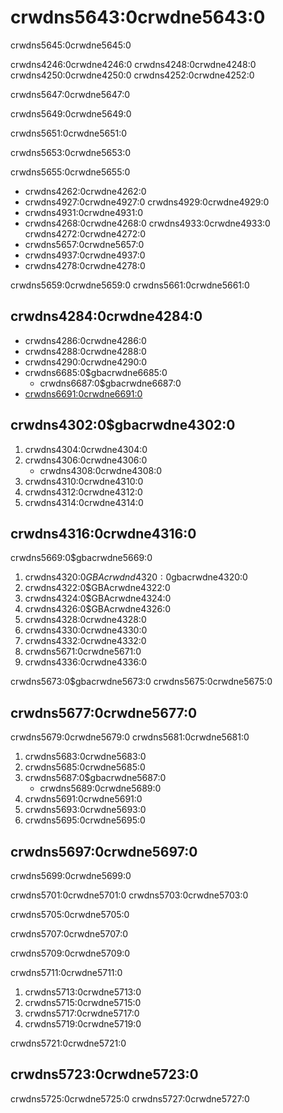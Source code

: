 ---
---

# crwdns5643:0crwdne5643:0

crwdns5645:0crwdne5645:0

crwdns4246:0crwdne4246:0 crwdns4248:0crwdne4248:0 crwdns4250:0crwdne4250:0 crwdns4252:0crwdne4252:0

crwdns5647:0crwdne5647:0

crwdns5649:0crwdne5649:0

crwdns5651:0crwdne5651:0

crwdns5653:0crwdne5653:0

crwdns5655:0crwdne5655:0
- crwdns4262:0crwdne4262:0
- crwdns4927:0crwdne4927:0 crwdns4929:0crwdne4929:0
- crwdns4931:0crwdne4931:0
- crwdns4268:0crwdne4268:0 crwdns4933:0crwdne4933:0 crwdns4272:0crwdne4272:0
- crwdns5657:0crwdne5657:0
- crwdns4937:0crwdne4937:0
- crwdns4278:0crwdne4278:0

crwdns5659:0crwdne5659:0 crwdns5661:0crwdne5661:0

## crwdns4284:0crwdne4284:0
- crwdns4286:0crwdne4286:0
- crwdns4288:0crwdne4288:0
- crwdns4290:0crwdne4290:0
- crwdns6685:0$gbacrwdne6685:0
   - crwdns6687:0$gbacrwdne6687:0
- [crwdns6691:0crwdne6691:0](crwdns6689:0crwdne6689:0)

## crwdns4302:0$gbacrwdne4302:0
1. crwdns4304:0crwdne4304:0
2. crwdns4306:0crwdne4306:0
   - crwdns4308:0crwdne4308:0
3. crwdns4310:0crwdne4310:0
4. crwdns4312:0crwdne4312:0
5. crwdns4314:0crwdne4314:0

## crwdns4316:0crwdne4316:0
crwdns5669:0$gbacrwdne5669:0
1. crwdns4320:0$GBAcrwdnd4320:0$gbacrwdne4320:0
2. crwdns4322:0$GBAcrwdne4322:0
3. crwdns4324:0$GBAcrwdne4324:0
4. crwdns4326:0$GBAcrwdne4326:0
5. crwdns4328:0crwdne4328:0
6. crwdns4330:0crwdne4330:0
7. crwdns4332:0crwdne4332:0
8. crwdns5671:0crwdne5671:0
9. crwdns4336:0crwdne4336:0

crwdns5673:0$gbacrwdne5673:0 crwdns5675:0crwdne5675:0

## crwdns5677:0crwdne5677:0
crwdns5679:0crwdne5679:0 crwdns5681:0crwdne5681:0
1. crwdns5683:0crwdne5683:0
1. crwdns5685:0crwdne5685:0
1. crwdns5687:0$gbacrwdne5687:0
   - crwdns5689:0crwdne5689:0
1. crwdns5691:0crwdne5691:0
1. crwdns5693:0crwdne5693:0
1. crwdns5695:0crwdne5695:0

## crwdns5697:0crwdne5697:0

crwdns5699:0crwdne5699:0

crwdns5701:0crwdne5701:0 crwdns5703:0crwdne5703:0

crwdns5705:0crwdne5705:0

crwdns5707:0crwdne5707:0

crwdns5709:0crwdne5709:0

crwdns5711:0crwdne5711:0

1. crwdns5713:0crwdne5713:0
3. crwdns5715:0crwdne5715:0
4. crwdns5717:0crwdne5717:0
6. crwdns5719:0crwdne5719:0

crwdns5721:0crwdne5721:0

## crwdns5723:0crwdne5723:0
crwdns5725:0crwdne5725:0 crwdns5727:0crwdne5727:0
